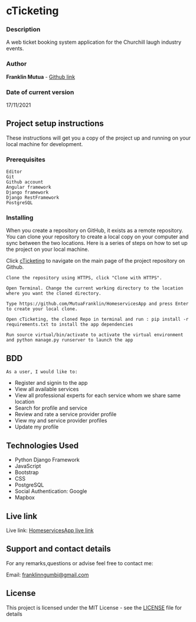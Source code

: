 # cTicketing


### Description

A web ticket booking system application for the Churchill laugh industry events.
### Author

**Franklin Mutua** - [Github link](https://github.com/MutuaFranklin/)

### Date of current version

17/11/2021

## Project setup instructions

These instructions will get you a copy of the project up and running on your local machine for development.

### Prerequisites

```
Editor
Git
Github account
Angular framework
Django framework
Django RestFramework
PostgreSQL
```

### Installing

When you create a repository on GitHub, it exists as a remote repository. You can clone your repository to create a local copy on your computer and sync between the two locations. Here is a series of steps on how to set up the project on your local machine.

Click [cTicketing](https://github.com/MutuaFranklin/cTicketing) to navigate on the main page of the project repository on Github.

```
Clone the repository using HTTPS, click "Clone with HTTPS".
```

```
Open Terminal. Change the current working directory to the location where you want the cloned directory.
```

```
Type https://github.com/MutuaFranklin/HomeservicesApp and press Enter to create your local clone.

```

```
Open cTicketing, the cloned Repo in terminal and run : pip install -r requirements.txt to install the app dependencies

```

```
Run source virtual/bin/activate to activate the virtual environment and python manage.py runserver to launch the app

```

## BDD
    As a user, I would like to:

- Register and signin to the app
- View all available services
- View all professional experts for each service whom we share same location
- Search for profile and service 
- Review and rate a service provider profile
- View my and service provider profiles
- Update my profile


## Technologies Used
- Python Django Framework
- JavaScript
- Bootstrap
- CSS
- PostgreSQL
- Social Authentication: Google
- Mapbox

## Live link

Live link: [HomeservicesApp live link](https://pyhomeservicies.herokuapp.com/)

## Support and contact details

For any remarks,questions or advise feel free to contact me:

Email: [franklinngumbi@gmail.com ](franklinngumbi@gmail.com)

## License

This project is licensed under the MIT License - see the [LICENSE](LICENSE) file for details